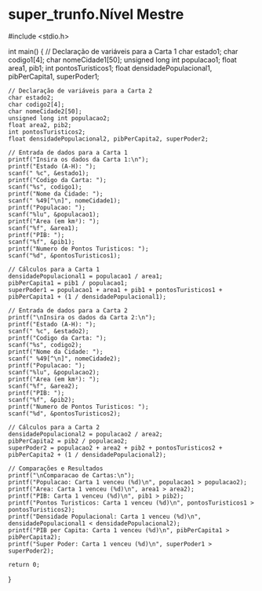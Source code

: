 # super_trunfo.Nível Mestre


#include <stdio.h>

int main() {
    // Declaração de variáveis para a Carta 1
    char estado1;
    char codigo1[4];
    char nomeCidade1[50];
    unsigned long int populacao1;
    float area1, pib1;
    int pontosTuristicos1;
    float densidadePopulacional1, pibPerCapita1, superPoder1;

    // Declaração de variáveis para a Carta 2
    char estado2;
    char codigo2[4];
    char nomeCidade2[50];
    unsigned long int populacao2;
    float area2, pib2;
    int pontosTuristicos2;
    float densidadePopulacional2, pibPerCapita2, superPoder2;

    // Entrada de dados para a Carta 1
    printf("Insira os dados da Carta 1:\n");
    printf("Estado (A-H): ");
    scanf(" %c", &estado1);
    printf("Codigo da Carta: ");
    scanf("%s", codigo1);
    printf("Nome da Cidade: ");
    scanf(" %49[^\n]", nomeCidade1);
    printf("Populacao: ");
    scanf("%lu", &populacao1);
    printf("Area (em km²): ");
    scanf("%f", &area1);
    printf("PIB: ");
    scanf("%f", &pib1);
    printf("Numero de Pontos Turisticos: ");
    scanf("%d", &pontosTuristicos1);

    // Cálculos para a Carta 1
    densidadePopulacional1 = populacao1 / area1;
    pibPerCapita1 = pib1 / populacao1;
    superPoder1 = populacao1 + area1 + pib1 + pontosTuristicos1 + pibPerCapita1 + (1 / densidadePopulacional1);

    // Entrada de dados para a Carta 2
    printf("\nInsira os dados da Carta 2:\n");
    printf("Estado (A-H): ");
    scanf(" %c", &estado2);
    printf("Codigo da Carta: ");
    scanf("%s", codigo2);
    printf("Nome da Cidade: ");
    scanf(" %49[^\n]", nomeCidade2);
    printf("Populacao: ");
    scanf("%lu", &populacao2);
    printf("Area (em km²): ");
    scanf("%f", &area2);
    printf("PIB: ");
    scanf("%f", &pib2);
    printf("Numero de Pontos Turisticos: ");
    scanf("%d", &pontosTuristicos2);

    // Cálculos para a Carta 2
    densidadePopulacional2 = populacao2 / area2;
    pibPerCapita2 = pib2 / populacao2;
    superPoder2 = populacao2 + area2 + pib2 + pontosTuristicos2 + pibPerCapita2 + (1 / densidadePopulacional2);

    // Comparações e Resultados
    printf("\nComparacao de Cartas:\n");
    printf("Populacao: Carta 1 venceu (%d)\n", populacao1 > populacao2);
    printf("Area: Carta 1 venceu (%d)\n", area1 > area2);
    printf("PIB: Carta 1 venceu (%d)\n", pib1 > pib2);
    printf("Pontos Turisticos: Carta 1 venceu (%d)\n", pontosTuristicos1 > pontosTuristicos2);
    printf("Densidade Populacional: Carta 1 venceu (%d)\n", densidadePopulacional1 < densidadePopulacional2);
    printf("PIB per Capita: Carta 1 venceu (%d)\n", pibPerCapita1 > pibPerCapita2);
    printf("Super Poder: Carta 1 venceu (%d)\n", superPoder1 > superPoder2);

    return 0;
}